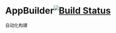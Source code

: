 # AppBuilder[![Build Status](https://travis-ci.org/privatez/AppBuilder.svg?branch=master)](https://travis-ci.org/privatez/AppBuilder)
自动化构建
